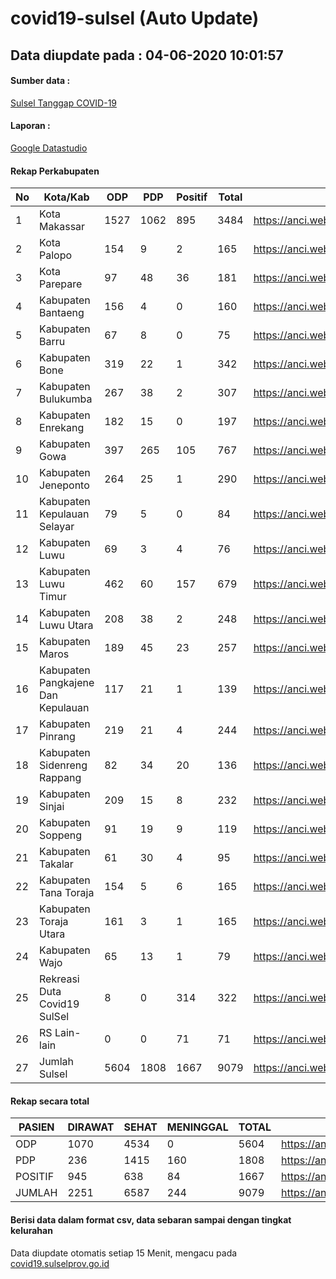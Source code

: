 
# covid19-sulsel (Auto Update)

## Data diupdate pada : 04-06-2020 10:01:57

#### Sumber data :
[Sulsel Tanggap COVID-19](https://covid19.sulselprov.go.id)

#### Laporan :
[Google Datastudio](https://datastudio.google.com/s/jythWGc1j4w)

#### Rekap Perkabupaten 
|No|Kota/Kab|ODP|PDP|Positif|Total|Link|
| --- | --- | --- | --- | --- | --- | --- |
|1|Kota Makassar|1527|1062|895|3484|https://anci.web.id/cor/kota_makassar|
|2|Kota Palopo|154|9|2|165|https://anci.web.id/cor/kota_palopo|
|3|Kota Parepare|97|48|36|181|https://anci.web.id/cor/kota_parepare|
|4|Kabupaten Bantaeng|156|4|0|160|https://anci.web.id/cor/kabupaten_bantaeng|
|5|Kabupaten Barru|67|8|0|75|https://anci.web.id/cor/kabupaten_barru|
|6|Kabupaten Bone|319|22|1|342|https://anci.web.id/cor/kabupaten_bone|
|7|Kabupaten Bulukumba|267|38|2|307|https://anci.web.id/cor/kabupaten_bulukumba|
|8|Kabupaten Enrekang|182|15|0|197|https://anci.web.id/cor/kabupaten_enrekang|
|9|Kabupaten Gowa|397|265|105|767|https://anci.web.id/cor/kabupaten_gowa|
|10|Kabupaten Jeneponto|264|25|1|290|https://anci.web.id/cor/kabupaten_jeneponto|
|11|Kabupaten Kepulauan Selayar|79|5|0|84|https://anci.web.id/cor/kabupaten_kepulauan_selayar|
|12|Kabupaten Luwu|69|3|4|76|https://anci.web.id/cor/kabupaten_luwu|
|13|Kabupaten Luwu Timur|462|60|157|679|https://anci.web.id/cor/kabupaten_luwu_timur|
|14|Kabupaten Luwu Utara|208|38|2|248|https://anci.web.id/cor/kabupaten_luwu_utara|
|15|Kabupaten Maros|189|45|23|257|https://anci.web.id/cor/kabupaten_maros|
|16|Kabupaten Pangkajene Dan Kepulauan|117|21|1|139|https://anci.web.id/cor/kabupaten_pangkajene_dan_kepulauan|
|17|Kabupaten Pinrang|219|21|4|244|https://anci.web.id/cor/kabupaten_pinrang|
|18|Kabupaten Sidenreng Rappang|82|34|20|136|https://anci.web.id/cor/kabupaten_sidenreng_rappang|
|19|Kabupaten Sinjai|209|15|8|232|https://anci.web.id/cor/kabupaten_sinjai|
|20|Kabupaten Soppeng|91|19|9|119|https://anci.web.id/cor/kabupaten_soppeng|
|21|Kabupaten Takalar|61|30|4|95|https://anci.web.id/cor/kabupaten_takalar|
|22|Kabupaten Tana Toraja|154|5|6|165|https://anci.web.id/cor/kabupaten_tana_toraja|
|23|Kabupaten Toraja Utara|161|3|1|165|https://anci.web.id/cor/kabupaten_toraja_utara|
|24|Kabupaten Wajo|65|13|1|79|https://anci.web.id/cor/kabupaten_wajo|
|25|Rekreasi Duta Covid19 SulSel|8|0|314|322|https://anci.web.id/cor/rekreasi_duta_covid19_sulsel|
|26|RS Lain-lain|0|0|71|71|https://anci.web.id/cor/rs_lain-lain|
|27|Jumlah Sulsel|5604|1808|1667|9079|https://anci.web.id/cor/jumlah_sulsel|

#### Rekap secara total

| PASIEN | DIRAWAT | SEHAT | MENINGGAL | TOTAL | LINK |
| ---- | -------- | ---- | ---- |  ---- | ---- |
| ODP | 1070 | 4534 | 0 | 5604 | https://anci.web.id/cor/odp_detail.html |
| PDP | 236 | 1415 | 160 | 1808 | https://anci.web.id/cor/pdp_detail.html |
| POSITIF | 945 | 638 | 84 | 1667 | https://anci.web.id/cor/positif_detail.html |
| JUMLAH | 2251 | 6587 | 244 | 9079 | https://anci.web.id/cor/jumlah_sulsel/ |

 
#### Berisi data dalam format csv, data sebaran sampai dengan tingkat kelurahan

Data diupdate otomatis setiap 15 Menit, mengacu pada [covid19.sulselprov.go.id](https://covid19.sulselprov.go.id)


